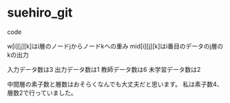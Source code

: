 # suehiro_git
 code

w[i][j][k]はi層のノードjからノードkへの重み
mid[i][j][k]はi番目のデータのj層のkの出力

入力データ数は3
出力データ数は1
教師データ数は6
未学習データ数は2

中間層の素子数と層数はおそらくなんでも大丈夫だと思います。
私は素子数4、層数2で行っていました。





